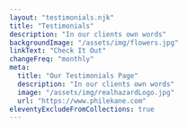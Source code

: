 ```yaml
---
layout: "testimonials.njk"
title: "Testimonials"
description: "In our clients own words"
backgroundImage: "/assets/img/flowers.jpg"
linkText: "Check It Out"
changeFreq: "monthly"
meta:
  title: "Our Testimonials Page"
  description: "In our clients own words"
  image: "/assets/img/realhazardLogo.jpg"
  url: "https://www.philekane.com" 
eleventyExcludeFromCollections: true
---
```


